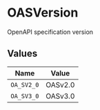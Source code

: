 # OASVersion

OpenAPI specification version


## Values

| Name       | Value      |
| ---------- | ---------- |
| `OA_SV2_0` | OASv2.0    |
| `OA_SV3_0` | OASv3.0    |